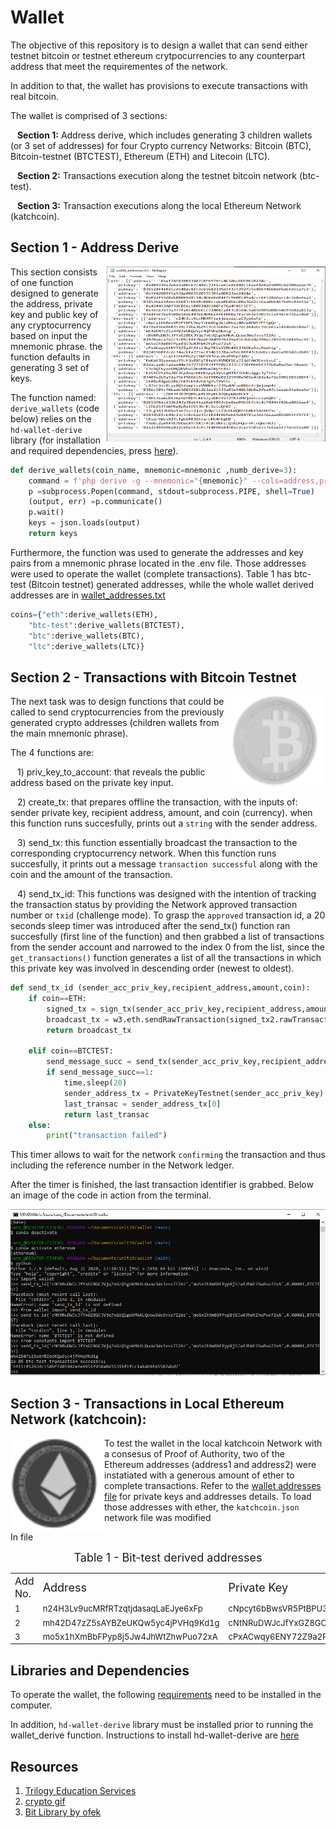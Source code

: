 # Wallet


The objective of this repository is to design a wallet that can send either testnet bitcoin or testnet ethereum crytpocurrencies to any counterpart address that meet the requirementes of the network.

In addition to that, the wallet has provisions to execute transactions with real bitcoin.

The wallet is comprised of 3 sections:

&ensp; **Section 1:** Address derive, which includes generating 3 children wallets (or 3 set of addresses) for four Crypto currency Networks: Bitcoin (BTC), Bitcoin-testnet (BTCTEST), Ethereum (ETH) and Litecoin (LTC).  

&ensp; **Section 2:** Transactions execution along the testnet bitcoin network (btc-test).

&ensp; **Section 3:** Transaction executions along the local Ethereum Network (katchcoin).

## Section 1 - Address Derive

<img src="Images/wallet_address_image.png" width=350 height=280 align="right"/>This section consists of one function designed to generate the address, private key and public key of any cryptocurrency based on input the mnemonic phrase. the function defaults in generating 3 set of keys.


The function named: `derive_wallets` (code below) relies on the `hd-wallet-derive` library (for installation and required dependencies, press [here](##Libraries-and-Dependencies)). 
```python
def derive_wallets(coin_name, mnemonic=mnemonic ,numb_derive=3):
    command = f'php derive -g --mnemonic="{mnemonic}" --cols=address,privkey,pubkey --numderive={numb_derive} --coin={coin_name} --format=json'
    p =subprocess.Popen(command, stdout=subprocess.PIPE, shell=True)
    (output, err) =p.communicate()
    p.wait()
    keys = json.loads(output)
    return keys
```
Furthermore, the function was used to generate the addresses and key pairs from a mnemonic phrase located in the .env file. Those addresses were used to operate the wallet (complete transactions). Table 1 has btc-test (Bitcoin testnet) generated addresses, while the whole wallet derived addresses are in [wallet_addresses.txt](https://github.com/CacheKatch/wallet/blob/main/wallet_addresses.txt)
```python
coins={"eth":derive_wallets(ETH),
    "btc-test":derive_wallets(BTCTEST),
    "btc":derive_wallets(BTC),
    "ltc":derive_wallets(LTC)}
```

## Section 2 - Transactions with Bitcoin Testnet

<img src="Images/848.gif" width=150 height=150 align="right"/>
The next task was to design functions that could be called to send cryptocurrencies from the previously generated crypto addresses (children wallets from the main mnemonic phrase).

The 4 functions are: 

&ensp; 1) priv_key_to_account: that reveals the public address based on the private key input. 

&ensp; 2) create_tx: that prepares offline the transaction, with the inputs of: sender private key, recipient address, amount, and coin (currency). when this function runs succesfully, prints out a `string` with the sender address. 

&ensp; 3) send_tx: this function essentially broadcast the transaction to the corresponding cryptocurrency network. When this function runs succesfully, it prints out a message `transaction successful` along with the coin and the amount of the transaction.

&ensp; 4) send_tx_id: This functions was designed with the intention of tracking the transaction status by providing the Network approved transaction number or `txid` (challenge mode). To grasp the `approved` transaction id, a 20 seconds sleep timer was introduced after the send_tx() function ran succesfully (first line of the function) and then grabbed a list of transactions from the sender account and narrowed to the index 0 from the list, since the `get_transactions()` function generates a list of all the transactions in which this private key was involved in descending order (newest to oldest).

```python
def send_tx_id (sender_acc_priv_key,recipient_address,amount,coin):
    if coin==ETH:
        signed_tx = sign_tx(sender_acc_priv_key,recipient_address,amount,coin)
        broadcast_tx = w3.eth.sendRawTransaction(signed_tx2.rawTransaction)
        return broadcast_tx
    
    elif coin==BTCTEST:
        send_message_succ = send_tx(sender_acc_priv_key,recipient_address,amount,coin)
        if send_message_succ==1:
            time.sleep(20)
            sender_address_tx = PrivateKeyTestnet(sender_acc_priv_key).get_transactions()
            last_transac = sender_address_tx[0]
            return last_transac
    else:
        print("transaction failed")
```    
This timer allows to wait for the network `confirming` the transaction and thus including the reference number in the Network ledger.

After the timer is finished, the last transaction identifier is grabbed. Below an image of the code in action from the terminal.

![execution from the terminal](Screenshots/tx_from_terminal.png)

## Section 3 - Transactions in Local Ethereum Network (katchcoin):

<img src="Images/867.gif" width=150 height=150 align="left"/> To test the wallet in the local katchcoin Network with a consesus of Proof of Authority, two of the Ethereum addresses (address1 and address2) were instatiated with a generous amount of ether to complete transactions. Refer to the [wallet addresses file](https://github.com/CacheKatch/wallet/blob/main/wallet_addresses.txt) for private keys and addresses details. To load those addresses with ether, the `katchcoin.json` network file was modified 

In  file 


<p style="text-align: center;"> <font size="4"> Table 1 - Bit-test derived addresses </font></p>

<table>
  <tr>
    <td><font size="3">Add No. </font></td>
    <td><font size="4">Address </font></td>
    <td><font size="4">Private Key</font></td>
    <td><font size="4">Public Key </font></td>
  </tr>
  <tr>
    <td><font size="2">1</font></td>
    <td><font size="2">n24H3Lv9ucMRfRTzqtjdasaqLaEJye6xFp</font></td>
    <td><font size="2">cNpcyt6bBwsVR5PtBPU3myYzHm8bgJe1dKkqz4BoaAPWEYPF1gQn</font></td>
    <td><font size="2">027fef5b69b03129c72be2bd913cd7d68ec7aa7dc264abc7dcb61a1424bdb18de7</font></td>
  </tr>
  <tr>
    <td><font size="2">2</font></td>
    <td><font size="2">mh42D47zZ5sAYBZeUKQw5yc4jPVHq9Kd1g</font></td>
    <td><font size="2">cNtNRuDWJcJfYxGZ8GCJVjq7xGzQ1gokMkALQuow3Wx3vvs7Z2Az</font></td>
    <td><font size="2">03470abca7d1c5109cfff70edb3849976229e81b3bb24e398e178537b18459ac5f</font></td>
  </tr>
  <tr>
    <td><font size="2">3</font></td>
    <td><font size="2">mo5x1hXmBbFPyp8j5Jw4JhWtZhwPuo72xA</font></td>
    <td><font size="2">cPxACwqy6ENY72Z9a2FAfsiJkpTKEaVZRU4XSJ3XSKa9zu9eeh1g</font></td>
    <td><font size="2">023455b0f2cdc34acbfa371ecf54b5538ace9dc88f43cb2dbcc2ed1a96542cd645</font></td>
  </tr>
  
</table>




## Libraries and Dependencies

To operate the wallet, the following [requirements](https://github.com/CacheKatch/wallet/blob/main/requirements.txt) need to be installed in the computer.

In addition, `hd-wallet-derive` library must be installed prior to running the wallet_derive function. Instructions to install hd-wallet-derive are [here](HD_Wallet_Derive_Install_Guide.md)

## Resources

1) [Trilogy Education Services](https://www.trilogyed.com/)
2) [crypto gif](https://icons8.com/preloaders/en/cryptocurrency_and_money/)
3) [Bit Library by ofek](https://ofek.dev/bit/guide/transactions.html)